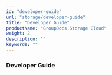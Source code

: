 ```yaml
---
id: "developer-guide"
url: "storage/developer-guide"
title: "Developer Guide"
productName: "GroupDocs.Storage Cloud"
weight: 2
description: ""
keywords: ""
---
```


### Developer Guide ###



